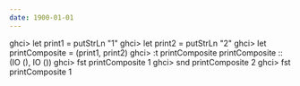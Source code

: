 ```yaml
---
date: 1900-01-01
---
```



ghci> let print1 = putStrLn "1"
ghci> let print2 = putStrLn "2"
ghci> let printComposite = (print1, print2)
ghci> :t printComposite
printComposite :: (IO (), IO ())
ghci> fst printComposite
1
ghci> snd printComposite
2
ghci> fst printComposite
1


